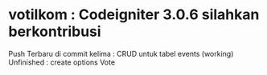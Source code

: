 # votilkom : Codeigniter 3.0.6 silahkan berkontribusi
Push Terbaru di commit kelima : CRUD untuk tabel events (working)
Unfinished : create options Vote
